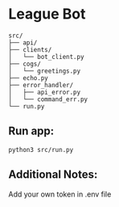 # League Bot

```text
src/
├── api/
├── clients/ 
│   └── bot_client.py
├── cogs/
│   └── greetings.py
├── echo.py
├── error_handler/
│   ├── api_error.py
│   └── command_err.py
└── run.py
```

## Run app:
```code
python3 src/run.py
```

## Additional Notes:
Add your own token in .env file
